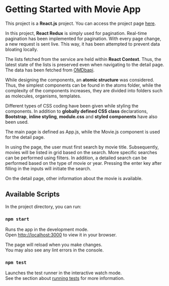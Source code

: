 # Getting Started with Movie App

This project is a **React.js** project. You can access the project page [here](https://movie-app-ruddy-eta.vercel.app/).

In this project, **React Redux** is simply used for pagination. Real-time pagination has been implemented for pagination. With every page change, a new request is sent live. This way, it has been attempted to prevent data bloating locally.

The lists fetched from the service are held within **React Context**. Thus, the latest state of the lists is preserved even when navigating to the detail page. The data has been fetched from [OMDbapi](https://www.omdbapi.com/).

While designing the components, an **atomic structure** was considered. Thus, the simplest components can be found in the atoms folder, while the complexity of the components increases, they are divided into folders such as molecules, organisms, templates.

Different types of CSS coding have been given while styling the components. In addition to **globally defined CSS class** declarations, **Bootstrap**, **inline styling**, **module.css** and **styled components** have also been used.

The main page is defined as App.js, while the Movie.js component is used for the detail page.

In using the page, the user must first search by movie title. Subsequently, movies will be listed in grid based on the search. More specific searches can be performed using filters. In addition, a detailed search can be performed based on the type of movie or year. Pressing the enter key after filling in the inputs will initiate the search.

On the detail page, other information about the movie is available.

## Available Scripts

In the project directory, you can run:

### `npm start`

Runs the app in the development mode.\
Open [http://localhost:3000](http://localhost:3000) to view it in your browser.

The page will reload when you make changes.\
You may also see any lint errors in the console.

### `npm test`

Launches the test runner in the interactive watch mode.\
See the section about [running tests](https://facebook.github.io/create-react-app/docs/running-tests) for more information.
